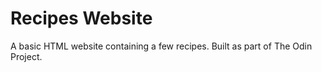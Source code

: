 # Recipes Website

A basic HTML website containing a few recipes. Built as part of The Odin Project.
